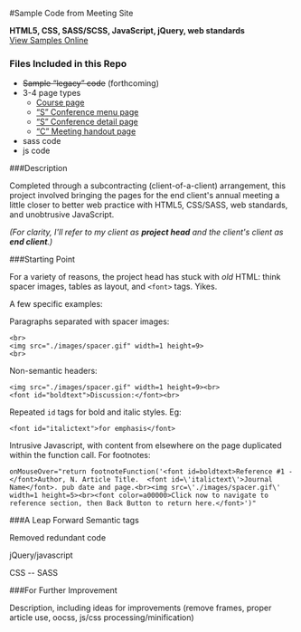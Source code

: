 #Sample Code from Meeting Site

**HTML5, CSS, SASS/SCSS, JavaScript, jQuery, web standards**  
[View Samples Online](http://joeoravec.com/sample-meeting-pages/ "Sample Meeting Pages")

### Files Included in this Repo
* ~~Sample “legacy” code~~ (forthcoming)
* 3-4 page types
  * [Course page](http://www.joeoravec.com/sample-meeting-site/meeting-site/course.htm "Course Page")
  * [“S” Conference menu page](http://www.joeoravec.com/sample-meeting-site/meeting-site/s-conf-menu.htm "S-Conference Menu Page")
  * [“S” Conference detail page](http://www.joeoravec.com/sample-meeting-site/meeting-site/s-conf-detail.htm "S-Conference Detail Page")
  * [“C” Meeting handout page](http://www.joeoravec.com/sample-meeting-site/meeting-site/c-meeting.htm "C-Meeting Handout Page")
* sass code
* js code 
 
###Description

Completed through a subcontracting (client-of-a-client) arrangement, this project involved bringing the pages for the end client's annual meeting a little closer to better web practice with HTML5, CSS/SASS, web standards, and unobtrusive JavaScript.

 _(For clarity, I'll refer to my client as **project head** and the client's client as **end client**.)_
 
###Starting Point

For a variety of reasons, the project head has stuck with *old* HTML: think spacer images, tables as layout, and `<font>` tags. Yikes.

A few specific examples:

Paragraphs separated with spacer images:

	<br>
	<img src="./images/spacer.gif" width=1 height=9>
	<br>

Non-semantic headers:

    <img src="./images/spacer.gif" width=1 height=9><br>    <font id="boldtext">Discussion:</font><br>
 
Repeated `id` tags for bold and italic styles. Eg: 
 
    <font id="italictext">for emphasis</font>
    
Intrusive Javascript, with content from elsewhere on the page duplicated within the function call. For footnotes:

    onMouseOver="return footnoteFunction('<font id=boldtext>Reference #1 - </font>Author, N. Article Title.  <font id=\'italictext\'>Journal Name</font>. pub date and page.<br><img src=\'./images/spacer.gif\' width=1 height=5><br><font color=a00000>Click now to navigate to reference section, then Back Button to return here.</font>')"


###A Leap Forward
Semantic tags

Removed redundant code

jQuery/javascript

CSS -- SASS

###For Further Improvement

Description, including ideas for improvements (remove frames, proper article use, oocss, js/css processing/minification)